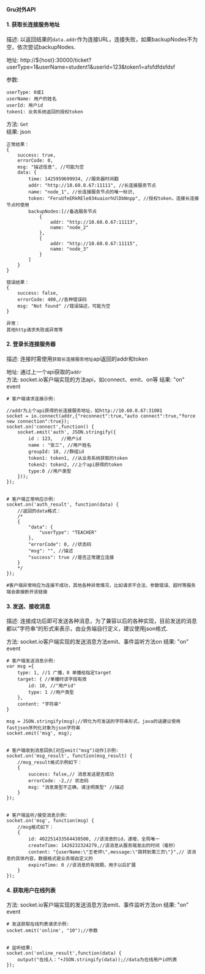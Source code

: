 #### Gru对外API

#### 1. 获取长连接服务地址


描述: 以返回结果的`data.addr`作为连接URL，连接失败，如果backupNodes不为空，依次尝试backupNodes.  

地址: http://${host}:30000/ticket?userType=1&userName=student1&userId=123&token1=afsfdfdsfdsf  

参数: 

```
userType: 0或1
userName: 用户的姓名  
userId: 用户id  
token1: 业务系统返回的授权token
```

方法: `Get`  
结果: json

```
正常结果：
{
	success: true,
	errorCode: 0,
	msg: "描述信息", //可能为空
	data: {
		time: 1425959699934, //服务器时间戳
		addr: "http://10.60.0.67:11111", //长连接服务节点
		name: "node_1", //长连接服务节点的唯一标识,
		token: "FeruUfeERkREle834uaiorhUlDbNnpp", //授权token，连接长连接节点时使用
		backupNodes:[//备选服务节点
			{
				addr: "http://10.60.0.67:11113",
				name: "node_2"
			},
			{
				addr: "http://10.60.0.67:11115",
				name: "node_3"
			}
		]
	}
}

错误结果：
{
	success: false,
	errorCode: 400,//各种错误码
	msg: "Not found" //错误描述，可能为空
}

异常：
其他http请求失败或异常等
```


#### 2. 登录长连接服务器

描述: 连接时需使用`获取长连接服务地址`api返回的addr和token  

地址: 通过上一个api获取的`addr`    
方法: socket.io客户端实现的方法api，如connect、emit、on等
结果: "on" event

```
# 客户端请求连接示例:

//addr为上个api获得的长连接服务地址，如http://10.60.0.67:31001
socket = io.connect(addr,{"reconnect":true,"auto connect":true,"force new connection":true});
socket.on('connect',function() {
	socket.emit('auth', JSON.stringify({
		id : 123,	//用户id
		name : "张三", //用户姓名
		groupId: 10, //群组id
		token1: token1, //从业务系统获取的token
		token2: token2, //上个api获得的token
		type:0 //用户类型
	}));
});


# 客户端正常响应示例:
socket.on('auth_result', function(data) {
	//返回的data格式：
	/*
	{
		"data": {
			"userType": "TEACHER"
		},
		"errorCode": 0, //状态码
		"msg": "", //描述
		"success": true //是否正常建立连接
	}
	*/
});

#客户端异常响应为连接不成功，其他各种异常情况，比如请求不合法、参数错误、超时等服务端会直接断开该链接
```



#### 3. 发送、接收消息

描述: 连接成功后即可发送各种消息，为了兼容以后的各种实现，目前发送的消息都以”字符串“的形式来表示，由业务端自行定义，建议使用json格式.
  
方法: socket.io客户端实现的发送消息方法emit、事件监听方法on
结果: "on" event

```
# 客户端发送消息示例:
var msg ={
	type: 1, //1 广播，0 单播给指定target
	target: { //单播时该字段有效
		id: 10, //"用户id"
		type: 1 //用户类型
	},
	content: "字符串"
}

msg = JSON.stringify(msg);//转化为可发送的字符串形式，java的话建议使用fastjson序列化对象为json字符串
socket.emit('msg', msg);


# 客户端收到消息回执[对应emit("msg")动作]示例:
socket.on('msg_result', function(msg_result) {
	//msg_result格式示例如下：
	{
	    success: false,// 消息发送是否成功
	    errorCode: -2,// 状态码
	    msg: "消息类型不正确，请注明类型" //描述
	}
});


# 客户端监听/接受消息示例:
socket.on('msg', function(msg) {
	//msg格式如下：
	{
	    id: 402251433564438500, //该消息的id，递增，全局唯一
	    createTime: 1426232324279,//该消息从服务端发出的时间（毫秒）
	    content: "{userName:\"王老师\",message:\"跳转到第三页\"}",// 该消息的具体内容，数据格式是业务端自定义的
	    expireTime: 0 //该消息的有效期，用于以后扩展
	}
});
```



#### 4. 获取用户在线列表
  
方法: socket.io客户端实现的发送消息方法emit、事件监听方法on
结果: "on" event

```
# 发送获取在线列表请求示例:
socket.emit('online', "10");//参数


# 监听结果:
socket.on('online_result',function(data) {
	output("在线人："+JSON.stringify(data));//data为在线用户id列表
});

```